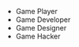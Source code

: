 - Game Player
- Game Developer
- Game Designer
- Game Hacker

<!---
Yaoshun-Yu/Yaoshun-Yu is a ✨ special ✨ repository because its `README.md` (this file) appears on your GitHub profile.
You can click the Preview link to take a look at your changes.
--->
